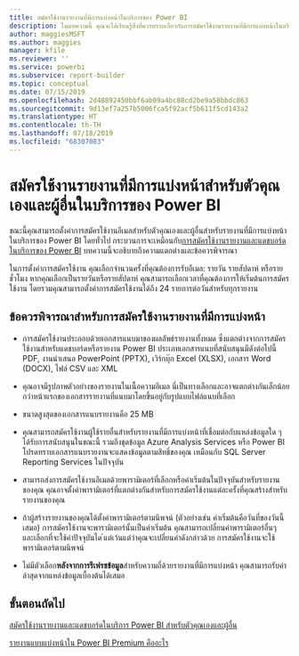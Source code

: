 ```yaml
---
title: สมัครใช้งานรายงานที่มีการแบ่งหน้าในบริการของ Power BI
description: ในบทความนี้ คุณจะได้เรียนรู้สิ่งที่ควรทราบเกี่ยวกับการสมัครใช้งานรายงานที่มีการแบ่งหน้าในบริการของ Power BI
author: maggiesMSFT
ms.author: maggies
manager: kfile
ms.reviewer: ''
ms.service: powerbi
ms.subservice: report-builder
ms.topic: conceptual
ms.date: 07/15/2019
ms.openlocfilehash: 2d48892450bbf6ab09a4bc88cd2be9a58bbdc863
ms.sourcegitcommit: 9d13ef7a257b5006fca5f92acf5b611f5cd143a2
ms.translationtype: HT
ms.contentlocale: th-TH
ms.lasthandoff: 07/18/2019
ms.locfileid: "68307083"
---
```

# <a name="subscribe-yourself-and-others-to-paginated-reports-in-the-power-bi-service"></a>สมัครใช้งานรายงานที่มีการแบ่งหน้าสำหรับตัวคุณเองและผู้อื่นในบริการของ Power BI 

ขณะนี้คุณสามารถตั้งค่าการสมัครใช้งานอีเมลสำหรับตัวคุณเองและผู้อื่นสำหรับรายงานที่มีการแบ่งหน้าในบริการของ Power BI โดยทั่วไป กระบวนการจะเหมือนกับ[การสมัครใช้งานรายงานและแดชบอร์ดในบริการของ Power BI](service-report-subscribe.md) บทความนี้จะอธิบายถึงความแตกต่างและข้อควรพิจารณา 

ในการตั้งค่าการสมัครใช้งาน คุณเลือกจำนวนครั้งที่คุณต้องการรับอีเมล: รายวัน รายสัปดาห์ หรือรายชั่วโมง หากคุณเลือกเป็นรายวันหรือรายสัปดาห์ คุณสามารถเลือกเวลาที่คุณต้องการให้เริ่มต้นการสมัครใช้งาน โดยรวมคุณสามารถตั้งค่าการสมัครใช้งานได้ถึง 24 รายการต่อวันสำหรับทุกรายงาน 

## <a name="considerations-for-paginated-report-subscriptions"></a>ข้อควรพิจารณาสำหรับการสมัครใช้งานรายงานที่มีการแบ่งหน้า 

- การสมัครใช้งานประกอบด้วยเอกสารแนบมาของผลลัพธ์รายงานทั้งหมด ซึ่งแตกต่างจากการสมัครใช้งานสำหรับแดชบอร์ดหรือรายงาน Power BI  ประเภทเอกสารแนบที่สนับสนุนมีดังต่อไปนี้ PDF, งานนำเสนอ PowerPoint (PPTX), เวิร์กบุ๊ก Excel (XLSX), เอกสาร Word (DOCX), ไฟล์ CSV และ XML

- คุณอาจมีรูปภาพตัวอย่างของรายงานในเนื้อความอีเมล  นี่เป็นทางเลือกและอาจแตกต่างกันเล็กน้อยกว่าหน้าแรกของเอกสารรายงานที่แนบมาโดยขึ้นอยู่กับรูปแบบไฟล์แนบที่เลือก 

- ขนาดสูงสุดของเอกสารแนบรายงานคือ 25 MB 

- คุณสามารถสมัครใช้งานผู้ใช้รายอื่นสำหรับรายงานที่มีการแบ่งหน้าที่เชื่อมต่อกับแหล่งข้อมูลใด ๆ ได้รับการสนับสนุนในขณะนี้ รวมถึงชุดข้อมูล Azure Analysis Services หรือ Power BI โปรดทราบเอกสารแนบรายงานจะแสดงข้อมูลตามสิทธิ์ของคุณ เหมือนกับ SQL Server Reporting Services ในปัจจุบัน 

- สามารถส่งการสมัครใช้งานอีเมลด้วยพารามิเตอร์ที่เลือกหรือค่าเริ่มต้นในปัจจุบันสำหรับรายงานของคุณ  คุณอาจตั้งค่าพารามิเตอร์ที่แตกต่างกันสำหรับการสมัครใช้งานแต่ละครั้งที่คุณสร้างสำหรับรายงานของคุณ 

- ถ้าผู้สร้างรายงานของคุณได้ตั้งค่าพารามิเตอร์ตามนิพจน์ (ตัวอย่างเช่น ค่าเริ่มต้นคือวันที่ของวันนี้เสมอ) การสมัครใช้งานจะพารามิเตอร์นั้นเป็นค่าเริ่มต้น คุณสามารถเปลี่ยนค่าพารามิเตอร์อื่นๆ และเลือกที่จะใช้ค่าปัจจุบันได ้แต่เว้นแต่ว่าคุณจะเปลี่ยนค่าดังกล่าวด้วย การสมัครใช้งานจะใช้พารามิเตอร์ตามนิพจน์

- ไม่มีตัวเลือก**หลังจากการรีเฟรชข้อมูล**สำหรับความถี่ด้วยรายงานที่มีการแบ่งหน้า คุณสามารถรับค่าล่าสุดจากแหล่งข้อมูลเบื้องต้นได้เสมอ 

## <a name="next-steps"></a>ขั้นตอนถัดไป

[สมัครใช้งานรายงานและแดชบอร์ดในบริการ Power BI สำหรับตัวคุณเองและผู้อื่น](service-report-subscribe.md)

[รายงานแบบแบ่งหน้าใน Power BI Premium คืออะไร](paginated-reports-report-builder-power-bi.md)
